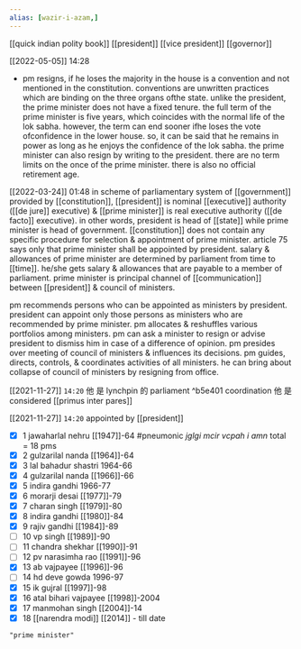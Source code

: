 ```yaml
---
alias: [wazir-i-azam,]
---
```

[[quick indian polity book]] [[president]] [[vice president]] [[governor]]

[[2022-05-05]] 14:28
- pm resigns, if he loses the majority in the house is a convention and not mentioned in the constitution. conventions are unwritten practices which are binding on the three organs ofthe state. unlike the president, the prime minister does not have a fixed tenure. the full term of the prime minister is five years, which coincides with the normal life of the lok sabha. however, the term can end sooner ifhe loses the vote ofconfidence in the lower house. so, it can be said that he remains in power as long as he enjoys the confidence of the lok sabha. the prime minister can also resign by writing to the president. there are no term limits on the once of the prime minister. there is also no official retirement age.

[[2022-03-24]] 01:48
in scheme of parliamentary system of [[government]] provided by [[constitution]], [[president]] is nominal [[executive]] authority ([[de jure]] executive) & [[prime minister]] is real executive authority ([[de facto]] executive).
in other words, president is head of [[state]] while prime minister is head of government.
[[constitution]] does not contain any specific procedure for selection & appointment of prime minister.
article 75 says only that prime minister shall be appointed by president.
salary & allowances of prime minister are determined by parliament from time to [[time]].
he/she gets salary & allowances that are payable to a member of parliament.
prime minister is principal channel of [[communication]] between [[president]] & council of ministers.

pm recommends persons who can be appointed as ministers by president.
president can appoint only those persons as ministers who are recommended by prime minister.
pm allocates & reshuffles various portfolios among ministers.
pm can ask a minister to resign or advise president to dismiss him in case of a difference of opinion.
pm presides over meeting of council of ministers & influences its decisions.
pm guides, directs, controls, & coordinates activities of all ministers.
he can bring about collapse of council of ministers by resigning from office.

[[2021-11-27]] `14:20`
他 是 lynchpin 的  parliament ^b5e401
coordination
他 是 considered [[primus inter pares]]

[[2021-11-27]] `14:20`
appointed by [[president]]

- [x] 1 jawaharlal nehru [[1947]]-64 #pneumonic _jglgi mcir vcpah_    _i amn_ total = 18 pms
- [x] 2 gulzarilal nanda [[1964]]-64
- [x] 3 lal bahadur shastri 1964-66
- [x] 4 gulzarilal nanda [[1966]]-66
- [x] 5 indira gandhi 1966-77
- [x] 6 morarji desai [[1977]]-79
- [x] 7 charan singh [[1979]]-80
- [x] 8 indira gandhi [[1980]]-84
- [x] 9 rajiv gandhi [[1984]]-89
- [ ] 10 vp singh [[1989]]-90
- [ ] 11 chandra shekhar [[1990]]-91
- [ ] 12 pv narasimha rao [[1991]]-96
- [x] 13 ab vajpayee [[1996]]-96
- [ ] 14 hd deve gowda 1996-97
- [x] 15 ik gujral [[1997]]-98
- [x] 16 atal bihari vajpayee [[1998]]-2004
- [x] 17 manmohan singh [[2004]]-14
- [x] 18 [[narendra modi]] [[2014]] - till date
```query
"prime minister"
```